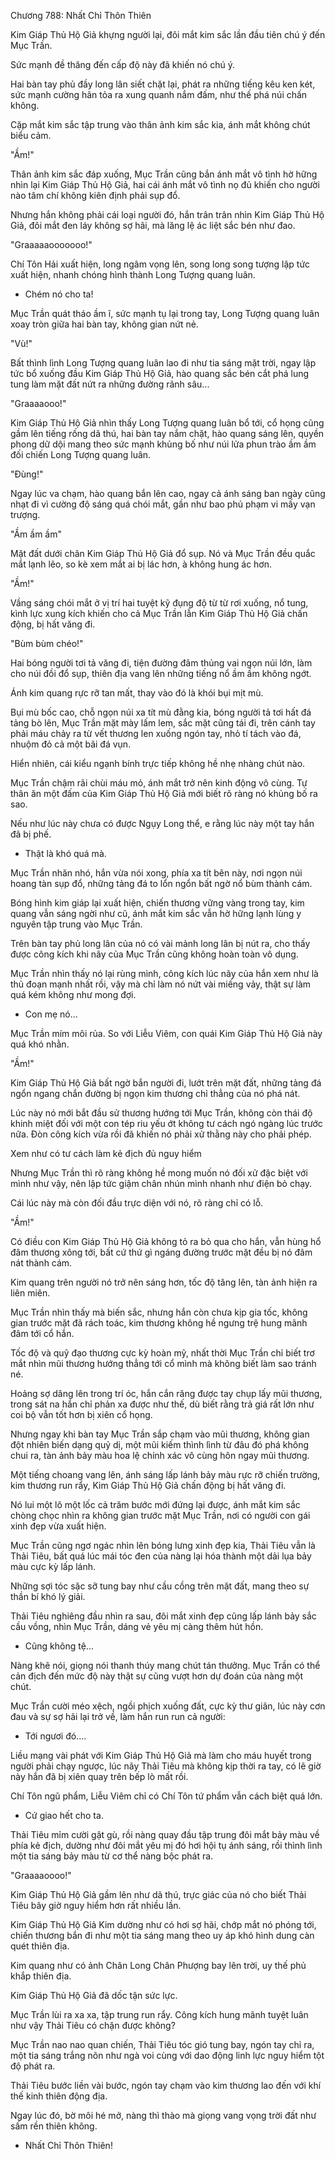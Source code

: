 




Chương 788: Nhất Chỉ Thôn Thiên


Kim Giáp Thủ Hộ Giả khựng người lại, đôi mắt kim sắc lần đầu tiên chú ý đến Mục Trần.

Sức mạnh đề thăng đến cấp độ này đã khiến nó chú ý.

Hai bàn tay phủ đầy long lân siết chặt lại, phát ra những tiếng kêu ken két, sức mạnh cường hãn tỏa ra xung quanh nắm đấm, như thế phá núi chấn không.

Cặp mắt kim sắc tập trung vào thân ảnh kim sắc kia, ánh mắt không chút biểu cảm.

"Ầm!"

Thân ảnh kim sắc đáp xuống, Mục Trần cũng bắn ánh mắt vô tình hờ hững nhìn lại Kim Giáp Thủ Hộ Giả, hai cái ánh mắt vô tình nọ đủ khiến cho người nào tâm chí không kiên định phải sụp đổ.

Nhưng hắn không phải cái loại người đó, hắn trân trân nhìn Kim Giáp Thủ Hộ Giả, đôi mắt đen láy không sợ hãi, mà lăng lệ ác liệt sắc bén như đao.

"Graaaaaooooooo!"

Chí Tôn Hải xuất hiện, long ngâm vọng lên, song long song tượng lập tức xuất hiện, nhanh chóng hình thành Long Tượng quang luân.

- Chém nó cho ta!

Mục Trần quát tháo ầm ĩ, sức mạnh tụ lại trong tay, Long Tượng quang luân xoay tròn giữa hai bàn tay, không gian nứt nẻ.

"Vù!"

Bất thình lình Long Tượng quang luân lao đi như tia sáng mặt trời, ngay lập tức bổ xuống đầu Kim Giáp Thủ Hộ Giả, hào quang sắc bén cắt phá lung tung làm mặt đất nứt ra những đường rãnh sâu...

"Graaaaooo!"

Kim Giáp Thủ Hộ Giả nhìn thấy Long Tượng quang luân bổ tới, cổ họng cũng gầm lên tiếng rống dã thú, hai bàn tay nắm chặt, hào quang sáng lên, quyền phong dữ dội mang theo sức mạnh khủng bố như núi lửa phun trào ầm ầm đối chiến Long Tượng quang luân.

"Đùng!"

Ngay lúc va chạm, hào quang bắn lên cao, ngay cả ánh sáng ban ngày cũng nhạt đi vì cường độ sáng quá chói mắt, gần như bao phủ phạm vi mấy vạn trượng.

"Ầm ầm ầm"

Mặt đất dưới chân Kim Giáp Thủ Hộ Giả đổ sụp. Nó và Mục Trần đều quắc mắt lạnh lẽo, so kè xem mắt ai bị lác hơn, à không hung ác hơn.

"Ầm!"

Vầng sáng chói mắt ở vị trí hai tuyệt kỹ đụng độ từ từ rơi xuống, nổ tung, kình lực xung kích khiến cho cả Mục Trần lẫn Kim Giáp Thủ Hộ Giả chấn động, bị hất văng đi.

"Bùm bùm chéo!"

Hai bóng người tơi tả văng đi, tiện đường đâm thủng vai ngọn núi lớn, làm cho núi đồi đổ sụp, thiên địa vang lên những tiếng nổ ầm ầm không ngớt.

Ánh kim quang rực rỡ tan mất, thay vào đó là khói bụi mịt mù.

Bụi mù bốc cao, chỗ ngọn núi xa tít mù đằng kia, bóng người tả tơi hất đá tảng bò lên, Mục Trần mặt mày lấm lem, sắc mặt cũng tái đi, trên cánh tay phải máu chảy ra từ vết thương len xuống ngón tay, nhỏ tí tách vào đá, nhuộm đỏ cả một bãi đá vụn.

Hiển nhiên, cái kiểu ngạnh bính trực tiếp không hề nhẹ nhàng chút nào.

Mục Trần chậm rãi chùi máu mỏ, ánh mắt trở nên kinh động vô cùng. Tự thân ăn một đấm của Kim Giáp Thủ Hộ Giả mới biết rõ ràng nó khủng bố ra sao.

Nếu như lúc này chưa có được Ngụy Long thể, e rằng lúc này một tay hắn đã bị phế.

- Thật là khó quá mà.

Mục Trần nhăn nhó, hắn vừa nói xong, phía xa tít bên này, nơi ngọn núi hoang tàn sụp đổ, những tảng đá to lổn ngổn bất ngờ nổ bùm thành cám.

Bóng hình kim giáp lại xuất hiện, chiến thương vững vàng trong tay, kim quang vẫn sáng ngời như cũ, ánh mắt kim sắc vẫn hờ hững lạnh lùng y nguyên tập trung vào Mục Trần.

Trên bàn tay phủ long lân của nó có vài mảnh long lân bị nút ra, cho thấy được công kích khi nãy của Mục Trần cũng không hoàn toàn vô dụng.

Mục Trần nhìn thấy nó lại rùng mình, công kích lúc nãy của hắn xem như là thủ đoạn mạnh nhất rồi, vậy mà chỉ làm nó nứt vài miếng vảy, thật sự làm quá kém không như mong đợi.

- Con mẹ nó...

Mục Trần mím môi rủa. So với Liễu Viêm, con quái Kim Giáp Thủ Hộ Giả này quá khó nhằn.

"Ầm!"

Kim Giáp Thủ Hộ Giả bất ngờ bắn người đi, lướt trên mặt đất, những tảng đá ngổn ngang chắn đường bị ngọn kim thương chỉ thẳng của nó phá nát.

Lúc này nó mới bắt đầu sử thương hướng tới Mục Trần, không còn thái độ khinh miệt đối với một con tép riu yếu ớt không tư cách ngó ngàng lúc trước nữa. Đòn công kích vừa rồi đã khiến nó phải xử thằng này cho phải phép.

Xem như có tư cách làm kẻ địch đủ nguy hiểm

Nhưng Mục Trần thì rõ ràng không hề mong muốn nó đối xử đặc biệt với mình như vậy, nên lập tức giậm chân nhún mình nhanh như điện bỏ chạy.

Cái lúc này mà còn đối đầu trực diện với nó, rõ ràng chỉ có lỗ.

"Ầm!"

Có điều con Kim Giáp Thủ Hộ Giả không tỏ ra bỏ qua cho hắn, vẫn hùng hổ đâm thương xông tới, bất cứ thứ gì ngáng đường trước mặt đều bị nó đâm nát thành cám.

Kim quang trên người nó trở nên sáng hơn, tốc độ tăng lên, tàn ảnh hiện ra liên miên.

Mục Trần nhìn thấy mà biến sắc, nhưng hắn còn chưa kịp gia tốc, không gian trước mặt đã rách toác, kim thương không hề ngưng trệ hung mãnh đâm tới cổ hắn.

Tốc độ và quỹ đạo thương cực kỳ hoàn mỹ, nhất thời Mục Trần chỉ biết trơ mắt nhìn mũi thương hướng thẳng tới cổ mình mà không biết làm sao tránh né.

Hoảng sợ dâng lên trong trí óc, hắn cắn răng được tay chụp lấy mũi thương, trong sát na hắn chỉ phản xa được như thế, dù biết rằng trả giá rất lớn như coi bộ vẫn tốt hơn bị xiên cổ họng.

Nhưng ngay khi bàn tay Mục Trần sắp chạm vào mũi thương, không gian đột nhiên biến dạng quỷ dị, một mũi kiếm thình lình từ đâu đó phá không chui ra, tàn ảnh bảy màu hoa lệ chính xác vô cùng hôn ngay mũi thương.

Một tiếng choang vang lên, ánh sáng lấp lánh bảy màu rực rỡ chiến trường, kim thương run rẩy, Kim Giáp Thủ Hộ Giả chấn động bị hất văng đi.

Nó lui một lô một lốc cả trăm bước mới đứng lại được, ánh mắt kim sắc chòng chọc nhìn ra không gian trước mặt Mục Trần, nơi có người con gái xinh đẹp vừa xuất hiện.

Mục Trần cũng ngơ ngác nhìn lên bóng lưng xinh đẹp kia, Thải Tiêu vẫn là Thải Tiêu, bất quá lúc mái tóc đen của nàng lại hóa thành một dải lụa bảy màu cực kỳ lấp lánh.

Những sợi tóc sặc sỡ tung bay như cầu cồng trên mặt đất, mang theo sự thần bí khó lý giải.

Thải Tiêu nghiêng đầu nhìn ra sau, đôi mắt xinh đẹp cũng lấp lánh bảy sắc cầu vồng, nhìn Mục Trần, dáng vẻ yêu mị càng thêm hút hồn.

- Cũng không tệ...

Nàng khẽ nói, giọng nói thanh thúy mang chút tán thưởng. Mục Trần có thể cản địch đến mức độ này thật sự cũng vượt hơn dự đoán của nàng một chút.

Mục Trần cười méo xệch, ngồi phịch xuống đất, cực kỳ thư giãn, lúc này cơn đau và sự sợ hãi lại trở về, làm hắn run run cả người:

- Tới ngươi đó....

Liều mạng vài phát với Kim Giáp Thủ Hộ Giả mà làm cho máu huyết trong người phải chạy ngược, lúc nãy Thải Tiêu mà không kịp thời ra tay, có lẽ giờ này hắn đã bị xiên quay trên bếp lò mất rồi.

Chí Tôn ngũ phẩm, Liễu Viêm chỉ có Chí Tôn tứ phẩm vẫn cách biệt quá lớn.

- Cứ giao hết cho ta.

Thải Tiêu mỉm cười gật gù, rồi nàng quay đầu tập trung đôi mắt bảy màu về phía kẻ địch, dường như đôi mắt yêu mị đó hơi hội tụ ánh sáng, rồi thình lình một tia sáng bảy màu từ cơ thể nàng bộc phát ra.

"Graaaaoooo!"

Kim Giáp Thủ Hộ Giả gầm lên như dã thú, trực giác của nó cho biết Thải Tiêu bây giờ nguy hiểm hơn rất nhiều lần.

Kim Giáp Thủ Hộ Giả Kim dường như có hơi sợ hãi, chớp mắt nó phóng tới, chiến thương bắn đi như một tia sáng mang theo uy áp khó hình dung càn quét thiên địa.

Kim quang như có ảnh Chân Long Chân Phượng bay lên trời, uy thế phủ khắp thiên địa.

Kim Giáp Thủ Hộ Giả đã dốc tận sức lực.

Mục Trần lùi ra xa xa, tập trung run rẩy. Công kích hung mãnh tuyệt luân như vậy Thải Tiêu có chặn được không?

Mục Trần nao nao quan chiến, Thải Tiêu tóc gió tung bay, ngón tay chỉ ra, một tia sáng trắng nõn như ngà voi cùng với dao động linh lực nguy hiểm tột độ phát ra.

Thải Tiêu bước liền vài bước, ngón tay chạm vào kim thương lao đến với khí thế kinh thiên động địa.

Ngay lúc đó, bờ môi hé mở, nàng thì thào mà giọng vang vọng trời đất như sấm rền thiên không.

- Nhất Chỉ Thôn Thiên!




